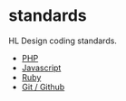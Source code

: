 standards
=========

HL Design coding standards.

* [PHP](https://github.com/hldesign/standards/blob/master/php.md)
* [Javascript](https://github.com/hldesign/standards/blob/master/javascript.md)
* [Ruby](https://github.com/hldesign/standards/blob/master/ruby.md)
* [Git / Github](https://github.com/hldesign/standards/blob/master/git.md)
